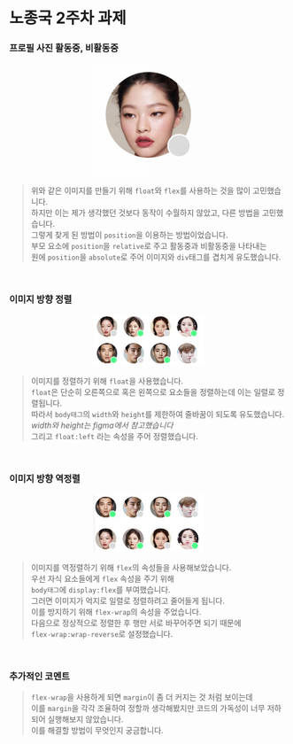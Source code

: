 # 노종국 2주차 과제

### 프로필 사진 활동중, 비활동중

<center>

<img src="./images/exface.jpg" width="200px">

</center>

> 위와 같은 이미지를 만들기 위해 ```float```와 ```flex```를 사용하는 것을 많이 고민했습니다.<br>
> 하지만 이는 제가 생각했던 것보다 동작이 수월하지 않았고, 다른 방법을 고민했습니다.<br>
> 그렇게 찾게 된 방법이 ```position```을 이용하는 방법이었습니다. <br>
> 부모 요소에 ```position```을 ```relative```로 주고 활동중과 비활동중을 나타내는<br>
> 원에 ```position```을 ```absolute```로 주어 이미지와 ```div```태그를 겹치게 유도했습니다.

<br>

### 이미지 방향 정렬

<center>

<img src="./images/arrange.jpg" width="200px">

</center>

> 이미지를 정렬하기 위해 ```float```을 사용했습니다.<br>
> ```float```은 단순히 오른쪽으로 혹은 왼쪽으로 요소들을 정렬하는데 이는 일렬로 정렬됩니다.<br>
> 따라서 ```body태그```의 ```width```와 ```height```를 제한하여 줄바꿈이 되도록 유도했습니다.<br>
> _*width와 height는 figma에서 참고했습니다*_<br>
> 그리고 ```float:left``` 라는 속성을 주어 정렬했습니다.

<br>

### 이미지 방향 역정렬
<center>

<img src="./images/arrange-reverse.jpg" width="200px">

</center>

>이미지를 역정렬하기 위해 ```flex```의 속성들을 사용해보았습니다.  <br>
>우선 자식 요소들에게 ```flex``` 속성을 주기 위해 <br>
>```body태그```에 ```display:flex```를 부여했습니다. <br>
>그러면 이미지가 억지로 일렬로 정렬하려고 줄어들게 됩니다. <br>
>이를 방지하기 위해 ```flex-wrap```의 속성을 주었습니다. <br>
>다음으로 정상적으로 정렬한 후 행만 서로 바꾸어주면 되기 때문에 <br>
>```flex-wrap:wrap-reverse```로 설정했습니다. 

<br>

### 추가적인 코멘트

>```flex-wrap```을 사용하게 되면 ```margin```이 좀 더 커지는 것 처럼 보이는데 <br>
>이를 ```margin```을 각각 조율하여 정할까 생각해봤지만 코드의 가독성이 너무 저하되어 실행해보지 않았습니다.<br>
>이를 해결할 방법이 무엇인지 궁금합니다.



